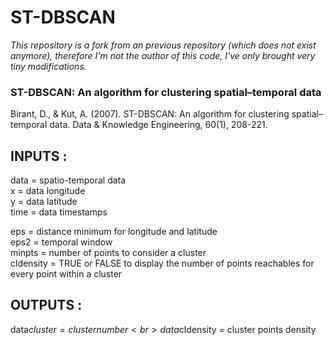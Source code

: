 # ST-DBSCAN

*This repository is a fork from an previous repository (which does not exist anymore), therefore I'm not the author of this code, I've only brought very tiny modifications.*


### ST-DBSCAN: An algorithm for clustering spatial–temporal data

Birant, D., & Kut, A. (2007). ST-DBSCAN: An algorithm for clustering spatial–temporal data. Data & Knowledge Engineering, 60(1), 208-221.




## INPUTS :             

data = spatio-temporal data <br>
x = data longitude <br>
y = data latitude <br>
time = data timestamps <br>

eps = distance minimum for longitude and latitude <br>
eps2 =  temporal window <br> 
minpts = number of points to consider a cluster <br> 
cldensity = TRUE or FALSE to display the number of points reachables for every point within a cluster <br>

## OUTPUTS :

data$cluster = cluster number <br>
data$cldensity = cluster points density <br>



